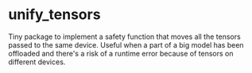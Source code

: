 # unify_tensors
Tiny package to implement a safety function that moves all the tensors passed to the same device. Useful when a part of a big model has been offloaded and there's a risk of a runtime error because of tensors on different devices.
